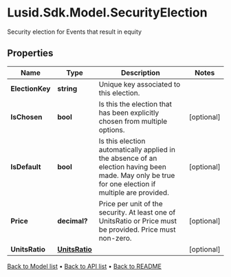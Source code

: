 # Lusid.Sdk.Model.SecurityElection
Security election for Events that result in equity

## Properties

Name | Type | Description | Notes
------------ | ------------- | ------------- | -------------
**ElectionKey** | **string** | Unique key associated to this election. | 
**IsChosen** | **bool** | Is this the election that has been explicitly chosen from multiple options. | [optional] 
**IsDefault** | **bool** | Is this election automatically applied in the absence of an election having been made.  May only be true for one election if multiple are provided. | [optional] 
**Price** | **decimal?** | Price per unit of the security. At least one of UnitsRatio or Price must be provided.  Price must non-zero. | [optional] 
**UnitsRatio** | [**UnitsRatio**](UnitsRatio.md) |  | [optional] 

[Back to Model list](../README.md#documentation-for-models) &#8226; [Back to API list](../README.md#documentation-for-api-endpoints) &#8226; [Back to README](../README.md)


